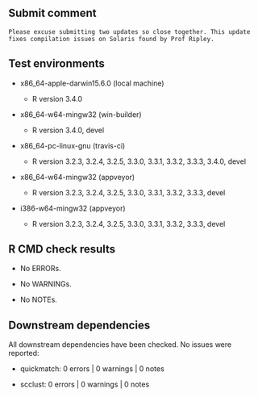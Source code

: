 ## Submit comment

	Please excuse submitting two updates so close together. This update
	fixes compilation issues on Solaris found by Prof Ripley.


## Test environments

  * x86_64-apple-darwin15.6.0 (local machine)
     - R version 3.4.0

  * x86_64-w64-mingw32 (win-builder)
     - R version 3.4.0, devel

  * x86_64-pc-linux-gnu (travis-ci)
     - R version 3.2.3, 3.2.4, 3.2.5, 3.3.0, 3.3.1, 3.3.2, 3.3.3, 3.4.0, devel

  * x86_64-w64-mingw32 (appveyor)
     - R version 3.2.3, 3.2.4, 3.2.5, 3.3.0, 3.3.1, 3.3.2, 3.3.3, devel

  * i386-w64-mingw32 (appveyor)
     - R version 3.2.3, 3.2.4, 3.2.5, 3.3.0, 3.3.1, 3.3.2, 3.3.3, devel


## R CMD check results

  * No ERRORs.

  * No WARNINGs. 

  * No NOTEs.


## Downstream dependencies

  All downstream dependencies have been checked. No issues were reported:

  * quickmatch: 0 errors | 0 warnings | 0 notes

  * scclust: 0 errors | 0 warnings | 0 notes
